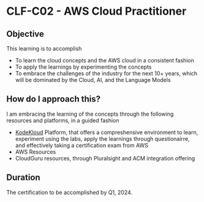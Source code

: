 # CLF-C02 - AWS Cloud Practitioner

## Objective

This learning is to accomplish

- To learn the cloud concepts and the AWS cloud in a consistent fashion
- To apply the learnings by experimenting the concepts
- To embrace the challenges of the industry for the next 10+ years, which will be dominated by the Cloud, AI, and the Language Models

## How do I approach this?

I am embracing the learning of the concepts through the following resources and platforms, in a guided fashion

- [KodeKloud](https://kodekloud.com/) Platform, that offers a compreshensive environment to learn, experiment using the labs, apply the learnings through questionairre, and  effectively taking a certification exam from AWS
- AWS Resources
- CloudGuru resources, through Pluralsight and ACM integration offering

## Duration

The certification to be accomplished by Q1, 2024.